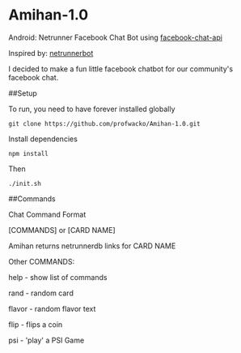 # Amihan-1.0
Android: Netrunner Facebook Chat Bot using [facebook-chat-api](https://www.npmjs.com/package/facebook-chat-api)

Inspired by: [netrunnerbot](https://github.com/b0wmz1337/redditbots/tree/master/netrunnerbot)

I decided to make a fun little facebook chatbot for our community's facebook chat. 

##Setup

To run, you need to have forever installed globally

```
git clone https://github.com/profwacko/Amihan-1.0.git
```

Install dependencies

```
npm install
```

Then
```
./init.sh
```

##Commands

Chat Command Format

[COMMANDS] or [CARD NAME]

Amihan returns netrunnerdb links for CARD NAME

Other COMMANDS:

help - show list of commands

rand - random card

flavor - random flavor text

flip - flips a coin

psi - 'play' a PSI Game
